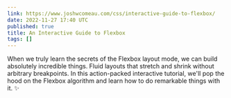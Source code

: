 ```yaml
---
link: https://www.joshwcomeau.com/css/interactive-guide-to-flexbox/
date: 2022-11-27 17:40 UTC
published: true
title: An Interactive Guide to Flexbox
tags: []
---
```


When we truly learn the secrets of the Flexbox layout mode, we can build absolutely incredible things. Fluid layouts that stretch and shrink without arbitrary breakpoints. In this action-packed interactive tutorial, we'll pop the hood on the Flexbox algorithm and learn how to do remarkable things with it. ✨

